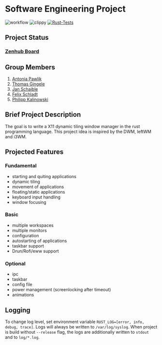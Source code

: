 # Software Engineering Project


![workflow](https://github.com/DHBW-FN/OxideWM/actions/workflows/rust.yml/badge.svg)
![clippy](https://github.com/DHBW-FN/OxideWM/actions/workflows/Rust-Clippy-Check.yml/badge.svg)
[![Rust-Tests](https://github.com/DHBW-FN/OxideWM/actions/workflows/rust_test.yml/badge.svg)](https://github.com/DHBW-FN/OxideWM/actions/workflows/rust_test.yml)
<!--![release](/github/v/release/DHBW-FN/OxideWM?display_name=tag) -->

## Project Status

### [Zenhub Board](https://app.zenhub.com/workspaces/oxidewm-635665ffcecdb867786ebd04/board)

## Group Members
1. [Antonia Pawlik](https://github.com/gungula)
2. [Thomas Gingele](https://github.com/B1TC0R3)
3. [Jan Schaible](https://github.com/janschaible)
4. [Felix Schladt](https://github.com/FelixSchladt)
5. [Philipp Kalinowski](https://github.com/Philipp6802)

## Brief Project Description

The goal is to write a X11 dynamic tiling window manager in the rust programming language.
This project idea is inspired by the DWM, leftWM and i3WM. 

## Projected Features

### Fundamental
* starting and quiting applications
* dynamic tiling
* movement of applications
* floating/static applications
* keyboard input handling
* window focusing

### Basic
* multiple workspaces
* multiple monitors
* configuration
* autostarting of applications
* taskbar support
* Drun/Rofi/eww support

### Optional
* ipc
* taskbar
* config file
* power management (screenlocking after timeout)
* animations

## Logging
To change log level, set environment variable `RUST_LOG=[error, info, debug, trace]`.
Logs will always be written to `/var/log/syslog`.
When project is build without `--release` flag, the logs are additionally written to `stdout` and to `log/*.log`.
